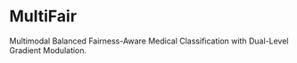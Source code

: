 # MultiFair
Multimodal Balanced Fairness-Aware Medical Classification with Dual-Level Gradient Modulation.
